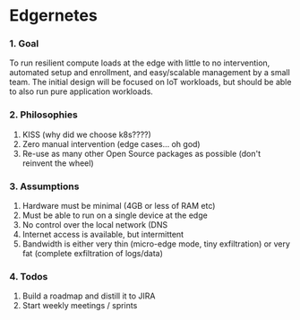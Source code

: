
# Edgernetes

### 1. Goal

To run resilient compute loads at the edge with little to no intervention, automated setup and enrollment, and easy/scalable management by a small team. The initial design will be focused on IoT workloads, but should be able to also run pure application workloads.


### 2. Philosophies

1.  KISS (why did we choose k8s????)
2.  Zero manual intervention (edge cases… oh god)
3.  Re-use as many other Open Source packages as possible (don't reinvent the wheel)

### 3. Assumptions

1.  Hardware must be minimal (4GB or less of RAM etc)
2.  Must be able to run on a single device at the edge
3.  No control over the local network (DNS
4.  Internet access is available, but intermittent
5.  Bandwidth is either very thin (micro-edge mode, tiny exfiltration) or very fat (complete exfiltration of logs/data)

### 4. Todos

1. Build a roadmap and distill it to JIRA
2. Start weekly meetings / sprints
